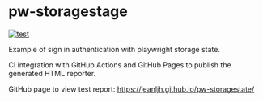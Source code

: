 # pw-storagestage

[![test](https://github.com/jeanljh/pw-storagestage/actions/workflows/test.yml/badge.svg)](https://github.com/jeanljh/pw-storagestage/actions/workflows/test.yml)

Example of sign in authentication with playwright storage state.

CI integration with GitHub Actions and GitHub Pages to publish the generated HTML reporter.

GitHub page to view test report: https://jeanljh.github.io/pw-storagestate/